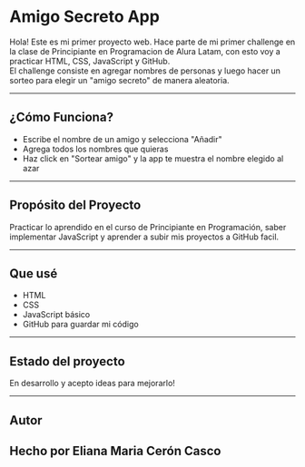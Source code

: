 # Amigo Secreto App

Hola! Este es mi primer proyecto web. Hace parte de mi primer challenge en la clase de Principiante en Programacion de Alura Latam, con esto voy a practicar HTML, CSS, JavaScript y GitHub.  
El challenge consiste en agregar nombres de personas y luego hacer un sorteo para elegir un "amigo secreto" de manera aleatoria.

---

## ¿Cómo Funciona?

- Escribe el nombre de un amigo y selecciona "Añadir"
- Agrega todos los nombres que quieras
- Haz click en "Sortear amigo" y la app te muestra el nombre elegido al azar

---

## Propósito del Proyecto

Practicar lo aprendido en el curso de Principiante en Programación, saber implementar JavaScript y aprender a subir mis proyectos a GitHub facil.

---

##  Que usé

- HTML
- CSS
- JavaScript básico
- GitHub para guardar mi código

---

## Estado del proyecto

En desarrollo y acepto ideas para mejorarlo!

---

## Autor

Hecho por Eliana Maria Cerón Casco
---
